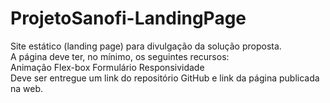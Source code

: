 # ProjetoSanofi-LandingPage

Site estático (landing page) para divulgação da solução proposta.  
A página deve ter, no mínimo, os seguintes recursos:  
Animação
Flex-box
Formulário
Responsividade  
Deve ser entregue um link do repositório GitHub e link da página publicada na web.
